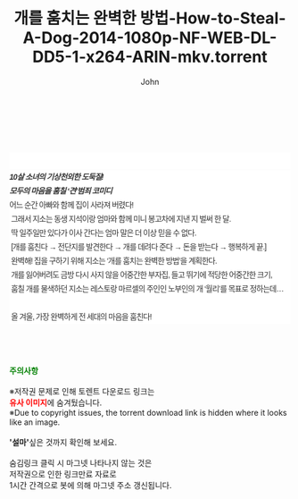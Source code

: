 ﻿---
layout: post
title:  "개를 훔치는 완벽한 방법-How-to-Steal-A-Dog-2014-1080p-NF-WEB-DL-DD5-1-x264-ARIN-mkv.torrent"
author: John
categories: [ 영화 ]
tags: [  ]
image:  
description: "개를 훔치는 완벽한 방법-How-to-Steal-A-Dog-2014-1080p-NF-WEB-DL-DD5-1-x264-ARIN-mkv torrent 정보 공유"
toc: true
toc_sticky: true
---

<br>
<div class="view-img">
<a class="view_image" href="http://torrentmobile61.com/bbs/view_image.php?fn=%2Fdata%2Ffile%2Fmovie%2F3735182707_tfd3gYLc_4b642b2d7aa78c12568b3f48e51f5dc686753a56.jpg" target="_blank"><img alt="" class="img-tag" content="http://torrentmobile61.com/data/file/movie/3735182707_tfd3gYLc_4b642b2d7aa78c12568b3f48e51f5dc686753a56.jpg" itemprop="image" src="http://torrentmobile61.com/data/file/movie/3735182707_tfd3gYLc_4b642b2d7aa78c12568b3f48e51f5dc686753a56.jpg"/></a></div><div class="view-content" itemprop="description">
<p><br/></p><div class="title_area" style="margin:0px 0px 9px;padding:0px;list-style:none;font-size:12px;font-family:'나눔고딕', NanumGothic, '돋움', Dotum, Helvetica, 'AppleSDGothicNeo-Medium', AppleGothic, sans-serif;height:30px;float:none;background-color:rgb(255,255,255);"><h4 class="h_story" style="margin:5px 10px 0px 0px;padding:0px;list-style:none;font-size:12px;font-family:'돋움', sans-serif;height:18px;width:49px;background:url(&quot;https://ssl.pstatic.net/static/movie/2020/10/h_tx_sp5.png&quot;) no-repeat 0px -17px;float:left;"><strong class="blind" style="margin:0px;padding:0px;list-style:none;font-size:0px;font-family:inherit;color:inherit;width:1px;height:1px;line-height:0;">줄거리</strong></h4></div><h5 class="h_tx_story" style="margin:-7px 0px 1px;padding:0px;list-style:none;font-size:14px;font-family:'나눔고딕', NanumGothic, Helvetica, sans-serif;color:rgb(51,51,51);background-image:url(&quot;https://ssl.pstatic.net/static/movie/2014/01/blank.gif&quot;);letter-spacing:-1px;line-height:25px;background-color:rgb(255,255,255);">10살 소녀의 기상천외한 도둑질!<br style="list-style:none;font-size:12px;font-family:'돋움', sans-serif;color:rgb(0,0,0);"/>모두의 마음을 훔칠 ‘견’범죄 코미디</h5><p class="con_tx" style="margin-top:-1px;margin-bottom:-6px;list-style:none;font-size:14px;font-family:'나눔고딕', NanumGothic, '돋움', Dotum, Helvetica, 'AppleSDGothicNeo-Medium', AppleGothic, sans-serif;color:rgb(51,51,51);background-image:url(&quot;https://ssl.pstatic.net/static/movie/2014/01/blank.gif&quot;);letter-spacing:-1px;line-height:25px;background-color:rgb(255,255,255);">어느 순간 아빠와 함께 집이 사라져 버렸다!<br style="list-style:none;font-size:12px;font-family:'돋움', sans-serif;color:rgb(0,0,0);"/> 그래서 지소는 동생 지석이랑 엄마와 함께 미니 봉고차에 지낸 지 벌써 한 달.<br style="list-style:none;font-size:12px;font-family:'돋움', sans-serif;color:rgb(0,0,0);"/> 딱 일주일만 있다가 이사 간다는 엄마 말은 더 이상 믿을 수 없다.<br style="list-style:none;font-size:12px;font-family:'돋움', sans-serif;color:rgb(0,0,0);"/> [개를 훔친다 → 전단지를 발견한다 → 개를 데려다 준다 → 돈을 받는다 → 행복하게 끝.]<br style="list-style:none;font-size:12px;font-family:'돋움', sans-serif;color:rgb(0,0,0);"/> 완벽해! 집을 구하기 위해 지소는 ‘개를 훔치는 완벽한 방법’을 계획한다.<br style="list-style:none;font-size:12px;font-family:'돋움', sans-serif;color:rgb(0,0,0);"/> 개를 잃어버려도 금방 다시 사지 않을 어중간한 부자집, 들고 뛰기에 적당한 어중간한 크기,<br style="list-style:none;font-size:12px;font-family:'돋움', sans-serif;color:rgb(0,0,0);"/> 훔칠 개를 물색하던 지소는 레스토랑 마르셀의 주인인 노부인의 개 ‘월리’를 목표로 정하는데…<br style="list-style:none;font-size:12px;font-family:'돋움', sans-serif;color:rgb(0,0,0);"/> <br style="list-style:none;font-size:12px;font-family:'돋움', sans-serif;color:rgb(0,0,0);"/> 올 겨울, 가장 완벽하게 전 세대의 마음을 훔친다!</p> </div>
    
<br><br><br>
<p data-ke-size="size16"><b><span style="color: green;">주의사항</span></b><br /><br />※저작권 문제로 인해 토렌트 다운로드 링크는<br /><b><span style="color: red;">유사 이미지</span></b>에 숨겨뒀습니다.<br />※Due to copyright issues, the torrent download link is hidden where it looks like an image.<br /><br /><b>'설마'</b>싶은 것까지 확인해 보세요.<br /><br />숨김링크 클릭 시 마그넷 나타나지 않는 것은<br />저작권으로 인한 링크만료 자료로<br />1시간 간격으로 봇에 의해 마그넷 주소 갱신됩니다.</p>
